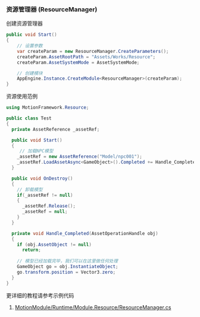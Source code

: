 ### 资源管理器 (ResourceManager)

创建资源管理器
```C#
public void Start()
{
    // 设置参数
    var createParam = new ResourceManager.CreateParameters();
    createParam.AssetRootPath = "Assets/Works/Resource";
    createParam.AssetSystemMode = AssetSystemMode;

    // 创建模块
    AppEngine.Instance.CreateModule<ResourceManager>(createParam);
}
```

资源使用范例
```C#
using MotionFramework.Resource;

public class Test
{
  private AssetReference _assetRef;

  public void Start()
  {
     // 加载NPC模型 
    _assetRef = new AssetReference("Model/npc001");
    _assetRef.LoadAssetAsync<GameObject>().Completed += Handle_Completed;
  }

  public void OnDestroy()
  {
    // 卸载模型
    if(_assetRef != null)
    {
      _assetRef.Release();
      _assetRef = null;
    }
  }

  private void Handle_Completed(AssetOperationHandle obj)
  {
    if (obj.AssetObject != null)
      return;
    
    // 模型已经加载完毕，我们可以在这里做任何处理
    GameObject go = obj.InstantiateObject;
    go.transform.position = Vector3.zero;
  }
}
```

更详细的教程请参考示例代码
1. [MotionModule/Runtime/Module.Resource/ResourceManager.cs](https://github.com/gmhevinci/MotionFramework/blob/master/Assets/MotionFramework/MotionModule/Runtime/Module.Resource/ResourceManager.cs)
